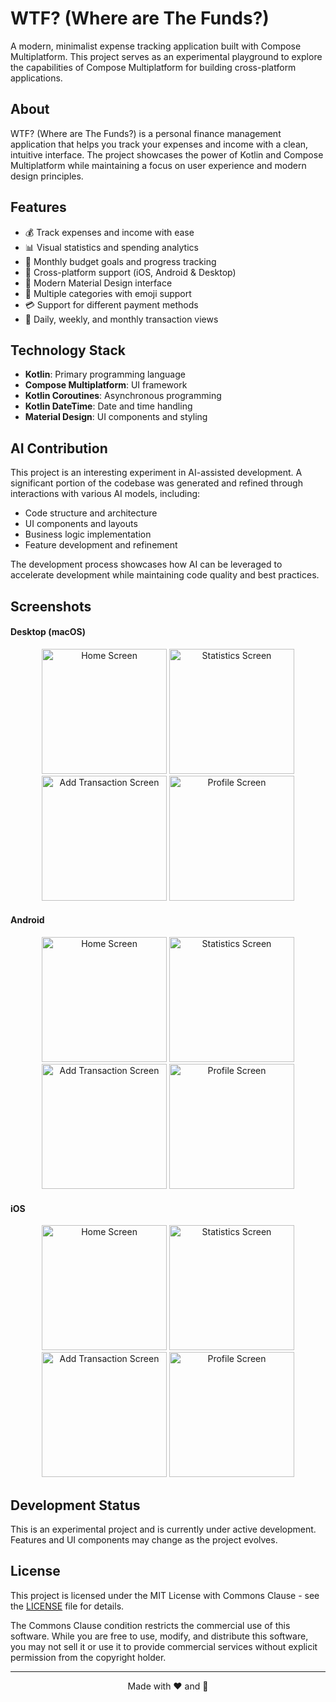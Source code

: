 # WTF? (Where are The Funds?)

A modern, minimalist expense tracking application built with Compose Multiplatform. This project serves as an experimental playground to explore the capabilities of Compose Multiplatform for building cross-platform applications.

## About

WTF? (Where are The Funds?) is a personal finance management application that helps you track your expenses and income with a clean, intuitive interface. The project showcases the power of Kotlin and Compose Multiplatform while maintaining a focus on user experience and modern design principles.

## Features

- 💰 Track expenses and income with ease
- 📊 Visual statistics and spending analytics
- 🎯 Monthly budget goals and progress tracking
- 📱 Cross-platform support (iOS, Android & Desktop)
- 🎨 Modern Material Design interface
- 🌙 Multiple categories with emoji support
- 💳 Support for different payment methods
- 📅 Daily, weekly, and monthly transaction views

## Technology Stack

- **Kotlin**: Primary programming language
- **Compose Multiplatform**: UI framework
- **Kotlin Coroutines**: Asynchronous programming
- **Kotlin DateTime**: Date and time handling
- **Material Design**: UI components and styling

## AI Contribution

This project is an interesting experiment in AI-assisted development. A significant portion of the codebase was generated and refined through interactions with various AI models, including:

- Code structure and architecture
- UI components and layouts
- Business logic implementation
- Feature development and refinement

The development process showcases how AI can be leveraged to accelerate development while maintaining code quality and best practices.

## Screenshots

#### Desktop (macOS)

<p align="center">
  <img src="screenshots/home.png" width="200" alt="Home Screen"/>
  <img src="screenshots/statistics.png" width="200" alt="Statistics Screen"/>
  <img src="screenshots/add.png" width="200" alt="Add Transaction Screen"/>
  <img src="screenshots/profile.png" width="200" alt="Profile Screen"/>
</p>

#### Android

<p align="center">
  <img src="screenshots/home-android.png" width="200" alt="Home Screen"/>
  <img src="screenshots/statistics-android.png" width="200" alt="Statistics Screen"/>
  <img src="screenshots/add-android.png" width="200" alt="Add Transaction Screen"/>
  <img src="screenshots/profile-android.png" width="200" alt="Profile Screen"/>
</p>

#### iOS

<p align="center">
  <img src="screenshots/home-ios.png" width="200" alt="Home Screen"/>
  <img src="screenshots/statistics-ios.png" width="200" alt="Statistics Screen"/>
  <img src="screenshots/add-ios.png" width="200" alt="Add Transaction Screen"/>
  <img src="screenshots/profile-ios.png" width="200" alt="Profile Screen"/>
</p>

## Development Status

This is an experimental project and is currently under active development. Features and UI components may change as the project evolves.

## License

This project is licensed under the MIT License with Commons Clause - see the [LICENSE](LICENSE) file for details.

The Commons Clause condition restricts the commercial use of this software. While you are free to use, modify, and distribute this software, you may not sell it or use it to provide commercial services without explicit permission from the copyright holder.

---

<p align="center">Made with ❤️ and 🤖</p>
